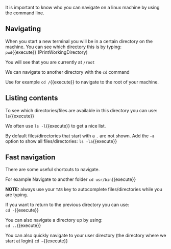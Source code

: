 It is important to know who you can navigate on a linux machine by using the command line.


## Navigating
When you start a new terminal you will be in a certain directory on the machine.
You can see which directory this is by typing:  
`pwd`{{execute}} (PrintWorkingDirectory)

You will see that you are currently at `/root`

We can navigate to another directory with the `cd` command

Use for example `cd /`{{execute}} to navigate to the root of your machine.

## Listing contents

To see which directories/files are available in this directory you can use:
`ls`{{execute}}

We often use `ls -l`{{execute}} to get a nice list.

By default files/directories that start with a `.` are not shown.
Add the `-a` option to show all files/directories:
`ls -la`{{execute}} 


## Fast navigation

There are some useful shortcuts to navigate.

For example
Navigate to another folder `cd usr/bin`{{execute}}

**NOTE:** 
always use your `TAB` key to autocomplete files/directories while you are typing.


If you want to return to the previous directory you can use:  
`cd -`{{execute}}

You can also navigate a directory up by using:  
`cd ..`{{execute}}

You can also quickly navigate to your user directory (the directory where we start at login) 
`cd ~`{{execute}}

